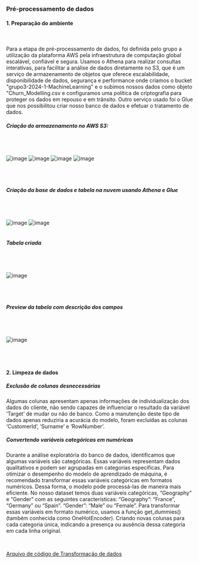 ### Pré-processamento de dados

#### 1. Preparação do ambiente

<br>
<br>
Para a etapa de pré-processamento de dados, foi definida pelo grupo a utilização da plataforma AWS pela  infraestrutura de computação global escalável, confiável e segura. Usamos o Athena para realizar consultas interativas, para facilitar a análise de dados diretamente no S3, que é um serviço de armazenamento de objetos que oferece escalabilidade, disponibilidade de dados, segurança e performance onde  criamos o bucket "grupo3-2024-1-MachineLearning" e o subimos nossos dados como objeto "Churn_Modelling.csv e configuramos uma política de criptografia para proteger os dados em repouso e em trânsito. Outro serviço usado foi o Glue que nos possibilitou criar nosso banco de dados e efetuar o tratamento de dados.

##### Criação do armazenamento no AWS S3:

<br>
<br>

![image](https://github.com/Tecnologia-em-Banco-de-Dados-PUC-Minas/eixo5_grupo3_20241/assets/69175639/1e492f78-0d65-417d-b629-1438bcc2a089)
![image](https://github.com/Tecnologia-em-Banco-de-Dados-PUC-Minas/eixo5_grupo3_20241/assets/69175639/13510c83-de42-4070-97c2-272b9a004408)
![image](https://github.com/Tecnologia-em-Banco-de-Dados-PUC-Minas/eixo5_grupo3_20241/assets/69175639/8e09123c-53a6-4a42-ac7d-e9a18820ea87)
![image](https://github.com/Tecnologia-em-Banco-de-Dados-PUC-Minas/eixo5_grupo3_20241/assets/69175639/640f35de-7e7f-49f6-b4b4-8d756e19eaff)

<br>
<br>

##### Criação da base de dados e tabela na nuvem usando Athena e Glue

<br>
<br>

![image](https://github.com/Tecnologia-em-Banco-de-Dados-PUC-Minas/eixo5_grupo3_20241/assets/69175639/be72b3a6-b364-4a51-bf18-4cfc87aa3ab4)
![image](https://github.com/Tecnologia-em-Banco-de-Dados-PUC-Minas/eixo5_grupo3_20241/assets/69175639/e42a5ec2-96ca-482a-a555-a3aed6960603)
<br>
<br>

##### Tabela criada

<br>
<br>

![image](https://github.com/Tecnologia-em-Banco-de-Dados-PUC-Minas/eixo5_grupo3_20241/assets/69175639/ef2a69e0-bb5e-4315-99a1-83e0a7c26387)

<br>
<br>

##### Preview da tabela com descrição dos campos

<br>
<br>

![image](https://github.com/Tecnologia-em-Banco-de-Dados-PUC-Minas/eixo5_grupo3_20241/assets/69175639/ec0d72b1-c4cc-49d1-b8b6-cef916d9f847)
<br>
<br>
<br>
<br>

#### 2. Limpeza de dados

##### Exclusão de colunas desnecessárias

Algumas colunas apresentam apenas informações de individualização dos dados do cliente, não sendo capazes de influenciar o resultado da variável ‘Target’ de mudar ou não de banco.  Como a manutenção deste tipo de dados apenas reduziria a acurácia do modelo, foram excluídas as colunas ‘CustomerId’, ‘Surname’ e ‘RowNumber’.
 
##### Convertendo variáveis categóricas em numéricas

Durante a análise exploratória do banco de dados, identificamos que algumas variáveis são categóricas. Essas variáveis representam dados qualitativos e podem ser agrupadas em categorias específicas. Para otimizar o desempenho do modelo de aprendizado de máquina, é recomendado transformar essas variáveis categóricas em formatos numéricos. Dessa forma, o modelo pode processá-las de maneira mais eficiente.
No nosso dataset temos duas variáveis categóricas, “Geography” e “Gender” com as seguintes características:
“Geography”:  “France”, “Germany” ou “Spain”.
“Gender”:  “Male” ou “Female”.
Para transformar essas variáveis em formato numérico, usamos a função get_dummies() (também conhecida como OneHotEncoder). Criando novas colunas para cada categoria única, indicando a presença ou ausência dessa categoria em cada linha original.

<br>

[Arquivo de código de Transformação de dados](ext/limpeza_tf.ipynb)




